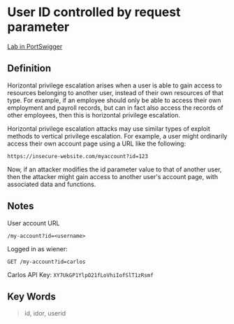 # User ID controlled by request parameter

[Lab in PortSwigger](https://portswigger.net/web-security/access-control/lab-user-id-controlled-by-request-parameter)

## Definition
 Horizontal privilege escalation arises when a user is able to gain access to resources belonging to another user, instead of their own resources of that type. For example, if an employee should only be able to access their own employment and payroll records, but can in fact also access the records of other employees, then this is horizontal privilege escalation.

Horizontal privilege escalation attacks may use similar types of exploit methods to vertical privilege escalation. For example, a user might ordinarily access their own account page using a URL like the following:
```http
https://insecure-website.com/myaccount?id=123
```
Now, if an attacker modifies the id parameter value to that of another user, then the attacker might gain access to another user's account page, with associated data and functions. 

## Notes

User account URL
```http
/my-account?id=<username>
```

Logged in as wiener:
```http
GET /my-account?id=carlos
```
Carlos API Key: `XY7UkGP1YlpO21fLoVhiIofSlT1zRsmf`

## Key Words

> id, idor, userid